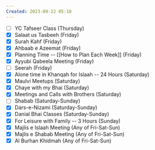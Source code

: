 ```yaml
---
Created: 2023-09-22 05:10
---
```

- [ ] YC Tafseer Class (Thursday)
- [x] Salaat us Tasbeeh (Friday) 
- [x] Surah Kahf (Friday)
- [x] Ahbaab e Azeemat (Friday)
- [x] Planning Time -- [[How to Plan Each Week]] (Friday)
- [x] Ayyubi Qabeela Meeting (Friday)
- [ ] Seerah (Friday)
- [x] Alone time in Khanqah for Islaah -- 24 Hours (Saturday)
- [x] Maulvi Meetups (Saturday) 
- [x] Chaye with my Bhai (Saturday) 
- [x] Meetings and Calls with Brothers (Saturday)
- [ ] Shabab (Saturday-Sunday)
- [x] Dars-e-Nizami  (Saturday-Sunday)
- [x] Danial Bhai Classes (Saturday-Sunday) 
- [x] For Leisure with Family -- 3 Hours (Sunday)
- [x] Majlis e Islaah Meeting  (Any of Fri-Sat-Sun)
- [x] Majlis e Shabab Meeting (Any of Fri-Sat-Sun)
- [x] Al Burhan Khidmah (Any of Fri-Sat-Sun)
